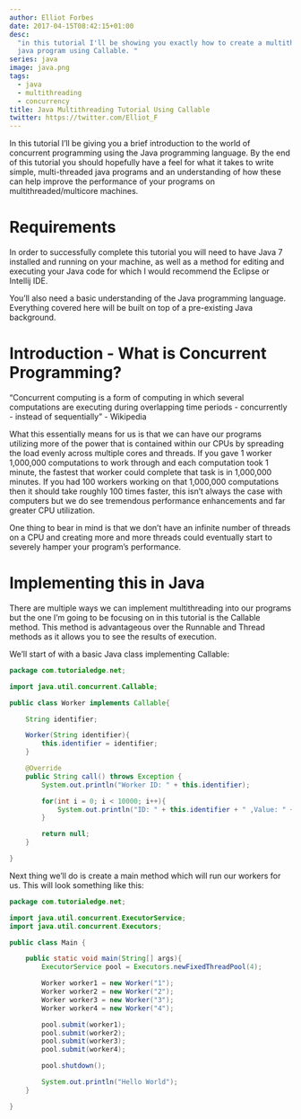 ```yaml
---
author: Elliot Forbes
date: 2017-04-15T08:42:15+01:00
desc:
  "in this tutorial I'll be showing you exactly how to create a multithreaded
  java program using Callable. "
series: java
image: java.png
tags:
  - java
  - multithreading
  - concurrency
title: Java Multithreading Tutorial Using Callable
twitter: https://twitter.com/Elliot_F
---
```


<p>In this tutorial I’ll be giving you a brief introduction to the world of concurrent programming using the Java programming language. By the end of this tutorial you should hopefully have a feel for what it takes to write simple, multi-threaded java programs and an understanding of how these can help improve the performance of your programs on multithreaded/multicore machines.</p>

# Requirements

<p>In order to successfully complete this tutorial you will need to have Java 7 installed and running on your machine, as well as a method for editing and executing your Java code for which I would recommend the Eclipse or Intellij IDE.</p>

<p>You’ll also need a basic understanding of the Java programming language. Everything covered here will be built on top of a pre-existing Java background.</p>

# Introduction - What is Concurrent Programming?

<p>“Concurrent computing is a form of computing in which several computations are executing during overlapping time periods - concurrently - instead of sequentially” - Wikipedia</p>

<p>What this essentially means for us is that we can have our programs utilizing more of the power that is contained within our CPUs by spreading the load evenly across multiple cores and threads. If you gave 1 worker 1,000,000 computations to work through and each computation took 1 minute, the fastest that worker could complete that task is in 1,000,000 minutes. If you had 100 workers working on that 1,000,000 computations then it should take roughly 100 times faster, this isn’t always the case with computers but we do see tremendous performance enhancements and far greater CPU utilization. </p>

<p>One thing to bear in mind is that we don’t have an infinite number of threads on a CPU and creating more and more threads could eventually start to severely hamper your program’s performance.</p>

# Implementing this in Java

<p>There are multiple ways we can implement multithreading into our programs but the one I’m going to be focusing on in this tutorial is the Callable method. This method is advantageous over the Runnable and Thread methods as it allows you to see the results of execution.</p>

<p>We’ll start of with a basic Java class implementing Callable:</p>

```java
package com.tutorialedge.net;

import java.util.concurrent.Callable;

public class Worker implements Callable{

    String identifier;

    Worker(String identifier){
        this.identifier = identifier;
    }

    @Override
    public String call() throws Exception {
        System.out.println("Worker ID: " + this.identifier);

        for(int i = 0; i < 10000; i++){
            System.out.println("ID: " + this.identifier + " ,Value: " + i);
        }

        return null;
    }

}
```

<p>Next thing we’ll do is create a main method which will run our workers for us. This will look something like this:</p>

```java
package com.tutorialedge.net;

import java.util.concurrent.ExecutorService;
import java.util.concurrent.Executors;

public class Main {

    public static void main(String[] args){
        ExecutorService pool = Executors.newFixedThreadPool(4);

        Worker worker1 = new Worker("1");
        Worker worker2 = new Worker("2");
        Worker worker3 = new Worker("3");
        Worker worker4 = new Worker("4");

        pool.submit(worker1);
        pool.submit(worker2);
        pool.submit(worker3);
        pool.submit(worker4);

        pool.shutdown();

        System.out.println("Hello World");
    }

}
```
